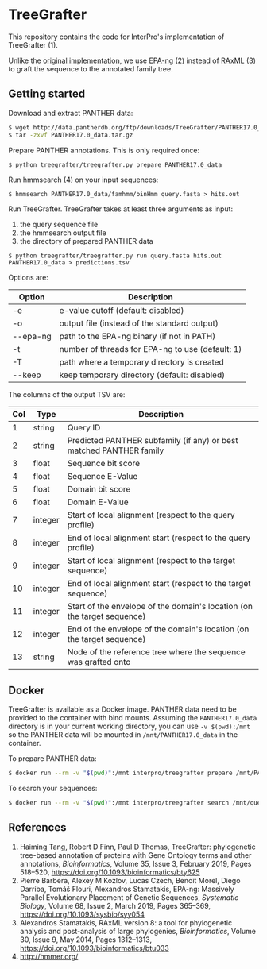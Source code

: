 # TreeGrafter

This repository contains the code for InterPro's implementation of TreeGrafter (1).

Unlike the [original implementation](https://github.com/pantherdb/TreeGrafter), we use [EPA-ng](https://github.com/Pbdas/epa-ng) (2) instead of [RAxML](https://github.com/stamatak/standard-RAxML) (3) to graft the sequence to the annotated family tree.

## Getting started

Download and extract PANTHER data:

```bash
$ wget http://data.pantherdb.org/ftp/downloads/TreeGrafter/PANTHER17.0_data.tar.gz
$ tar -zxvf PANTHER17.0_data.tar.gz
```

Prepare PANTHER annotations. This is only required once:

```bash
$ python treegrafter/treegrafter.py prepare PANTHER17.0_data
```

Run hmmsearch (4) on your input sequences:

```
$ hmmsearch PANTHER17.0_data/famhmm/binHmm query.fasta > hits.out
```

Run TreeGrafter. TreeGrafter takes at least three arguments as input:

1. the query sequence file
2. the hmmsearch output file
3. the directory of prepared PANTHER data
  
```
$ python treegrafter/treegrafter.py run query.fasta hits.out PANTHER17.0_data > predictions.tsv
```

Options are:

| Option   | Description                                      |
| -------- | ------------------------------------------------ |
| -e       | e-value cutoff (default: disabled)               |
| -o       | output file (instead of the standard output)     |
| --epa-ng | path to the EPA-ng binary (if not in PATH)       |
| -t       | number of threads for EPA-ng to use (default: 1) |
| -T       | path where a temporary directory is created      |
| --keep   | keep temporary directory (default: disabled)     |

The columns of the output TSV are:

| Col | Type    | Description                                      |
| --- | ------- | ------------------------------------------------ |
| 1   | string  | Query ID |
| 2   | string  | Predicted PANTHER subfamily (if any) or best matched PANTHER family |
| 3   | float   | Sequence bit score |
| 4   | float   | Sequence E-Value |
| 5   | float   | Domain bit score |
| 6   | float   | Domain E-Value |
| 7   | integer | Start of local alignment (respect to the query profile) |
| 8   | integer | End of local alignment start (respect to the query profile)  |
| 9   | integer | Start of local alignment (respect to the target sequence) |
| 10  | integer | End of local alignment start (respect to the target sequence)  |
| 11  | integer | Start of the envelope of the domain's location (on the target sequence) |
| 12  | integer | End of the envelope of the domain's location (on the target sequence) |
| 13  | string  | Node of the reference tree where the sequence was grafted onto |

## Docker

TreeGrafter is available as a Docker image. PANTHER data need to be provided to the container with bind mounts. Assuming the `PANTHER17.0_data` directory is in your current working directory, you can use `-v $(pwd):/mnt` so the PANTHER data will be mounted in `/mnt/PANTHER17.0_data` in the container.

To prepare PANTHER data:

```bash
$ docker run --rm -v "$(pwd)":/mnt interpro/treegrafter prepare /mnt/PANTHER17.0_data
```

To search your sequences:

```bash
$ docker run --rm -v "$(pwd)":/mnt interpro/treegrafter search /mnt/query.fasta /mnt/PANTHER17.0_data /mnt/predictions.tsv
```

## References

1. Haiming Tang, Robert D Finn, Paul D Thomas, TreeGrafter: phylogenetic tree-based annotation of proteins with Gene Ontology terms and other annotations, _Bioinformatics_, Volume 35, Issue 3, February 2019, Pages 518–520, https://doi.org/10.1093/bioinformatics/bty625
2. Pierre Barbera, Alexey M Kozlov, Lucas Czech, Benoit Morel, Diego Darriba, Tomáš Flouri, Alexandros Stamatakis, EPA-ng: Massively Parallel Evolutionary Placement of Genetic Sequences, _Systematic Biology_, Volume 68, Issue 2, March 2019, Pages 365–369, https://doi.org/10.1093/sysbio/syy054
3. Alexandros Stamatakis, RAxML version 8: a tool for phylogenetic analysis and post-analysis of large phylogenies, _Bioinformatics_, Volume 30, Issue 9, May 2014, Pages 1312–1313, https://doi.org/10.1093/bioinformatics/btu033
4. http://hmmer.org/

